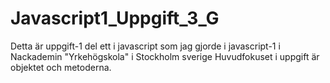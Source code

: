 # Javascript1_Uppgift_3_G
Detta är uppgift-1 del ett i javascript som jag gjorde i javascript-1 i Nackademin "Yrkehögskola" i Stockholm sverige
Huvudfokuset i uppgift är objektet och metoderna.
